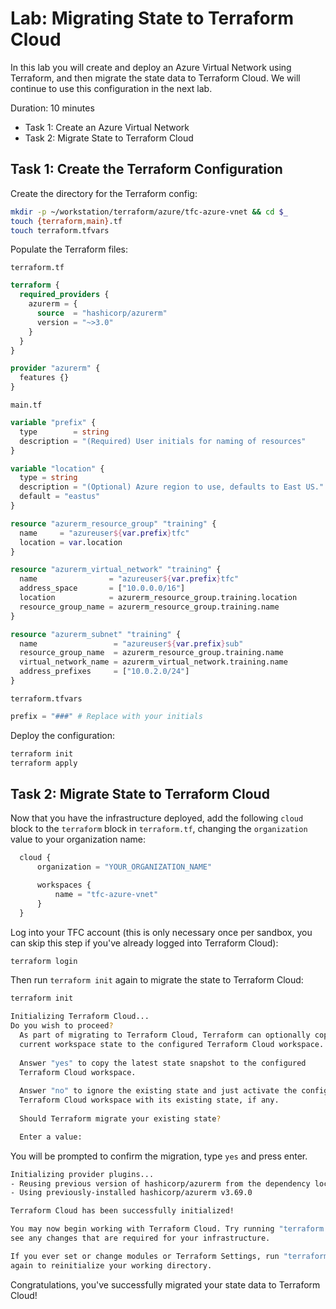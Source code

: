 # Lab: Migrating State to Terraform Cloud

In this lab you will create and deploy an Azure Virtual Network using Terraform, and then migrate the state data to Terraform Cloud. We will continue to use this configuration in the next lab.

Duration: 10 minutes

- Task 1: Create an Azure Virtual Network
- Task 2: Migrate State to Terraform Cloud

## Task 1: Create the Terraform Configuration

Create the directory for the Terraform config:

```bash
mkdir -p ~/workstation/terraform/azure/tfc-azure-vnet && cd $_
touch {terraform,main}.tf
touch terraform.tfvars
```

Populate the Terraform files:

`terraform.tf`

```terraform
terraform {
  required_providers {
    azurerm = {
      source  = "hashicorp/azurerm"
      version = "~>3.0"
    }
  }
}

provider "azurerm" {
  features {}
}
```

`main.tf`

```terraform
variable "prefix" {
  type        = string
  description = "(Required) User initials for naming of resources"
}

variable "location" {
  type = string
  description = "(Optional) Azure region to use, defaults to East US."
  default = "eastus"
}

resource "azurerm_resource_group" "training" {
  name     = "azureuser${var.prefix}tfc"
  location = var.location
}

resource "azurerm_virtual_network" "training" {
  name                = "azureuser${var.prefix}tfc"
  address_space       = ["10.0.0.0/16"]
  location            = azurerm_resource_group.training.location
  resource_group_name = azurerm_resource_group.training.name
}

resource "azurerm_subnet" "training" {
  name                 = "azureuser${var.prefix}sub"
  resource_group_name  = azurerm_resource_group.training.name
  virtual_network_name = azurerm_virtual_network.training.name
  address_prefixes     = ["10.0.2.0/24"]
}
```

`terraform.tfvars`

```terraform
prefix = "###" # Replace with your initials
```

Deploy the configuration:

```bash
terraform init
terraform apply
```

## Task 2: Migrate State to Terraform Cloud

Now that you have the infrastructure deployed, add the following `cloud` block to the `terraform` block in `terraform.tf`, changing the `organization` value to your organization name:

```terraform
  cloud {
      organization = "YOUR_ORGANIZATION_NAME"

      workspaces {
          name = "tfc-azure-vnet"
      }
  }

```

Log into your TFC account (this is only necessary once per sandbox, you can skip this step if you've already logged into Terraform Cloud):

```bash
terraform login
```

Then run `terraform init` again to migrate the state to Terraform Cloud:

```bash
terraform init
```

```bash
Initializing Terraform Cloud...
Do you wish to proceed?
  As part of migrating to Terraform Cloud, Terraform can optionally copy your
  current workspace state to the configured Terraform Cloud workspace.
  
  Answer "yes" to copy the latest state snapshot to the configured
  Terraform Cloud workspace.
  
  Answer "no" to ignore the existing state and just activate the configured
  Terraform Cloud workspace with its existing state, if any.
  
  Should Terraform migrate your existing state?

  Enter a value:
```

You will be prompted to confirm the migration, type `yes` and press enter.

```bash
Initializing provider plugins...
- Reusing previous version of hashicorp/azurerm from the dependency lock file
- Using previously-installed hashicorp/azurerm v3.69.0

Terraform Cloud has been successfully initialized!

You may now begin working with Terraform Cloud. Try running "terraform plan" to
see any changes that are required for your infrastructure.

If you ever set or change modules or Terraform Settings, run "terraform init"
again to reinitialize your working directory.
```

Congratulations, you've successfully migrated your state data to Terraform Cloud!